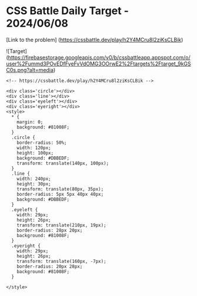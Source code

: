 # CSS Battle Daily Target - 2024/06/08

[Link to the problem] (https://cssbattle.dev/play/h2Y4MCru8l2ziKsCLBik)

![Target] (https://firebasestorage.googleapis.com/v0/b/cssbattleapp.appspot.com/o/user%2Fummd3POvEDfFyeFvVdOMG3OOrwE2%2Ftargets%2Ftarget_9kGSC0s.png?alt=media)

```
<!-- https://cssbattle.dev/play/h2Y4MCru8l2ziKsCLBik -->

<div class='circle'></div>
<div class='line'></div>
<div class='eyeleft'></div>
<div class='eyeright'></div>
<style>
  * {
    margin: 0;
    background: #81008F;
  }
  .circle {
    border-radius: 50%;
    width: 120px;
    height: 100px;
    background: #DBBEDF;
    transform: translate(140px, 100px);
  }
  .line {
    width: 240px;
    height: 30px;
    transform: translate(80px, 35px);
    border-radius: 5px 5px 40px 40px;
    background: #DBBEDF;
  }
  .eyeleft {
    width: 29px;
    height: 26px;
    transform: translate(210px, 19px);
    border-radius: 28px 20px;
    background: #81008F;
  }
  .eyeright {
    width: 29px;
    height: 26px;
    transform: translate(160px, -7px);
    border-radius: 20px 28px;
    background: #81008F;
  }
  
</style>
```